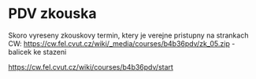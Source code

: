 # PDV zkouska

Skoro vyreseny zkouskovy termin, ktery je verejne pristupny na strankach CW:
https://cw.fel.cvut.cz/wiki/_media/courses/b4b36pdv/zk_05.zip - balicek ke stazeni

https://cw.fel.cvut.cz/wiki/courses/b4b36pdv/start
